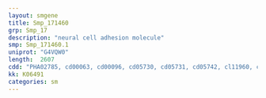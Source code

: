 ```yaml
---
layout: smgene
title: Smp_171460
grp: Smp_17
description: "neural cell adhesion molecule"
smp: Smp_171460.1
uniprot: "G4VQW0"
length:  2607
cdd: "PHA02785, cd00063, cd00096, cd05730, cd05731, cd05742, cl11960, cl21522, pfam00041, pfam07679, pfam13895, smart00060, smart00408, smart00410"
kk: K06491
categories: sm
---
```

